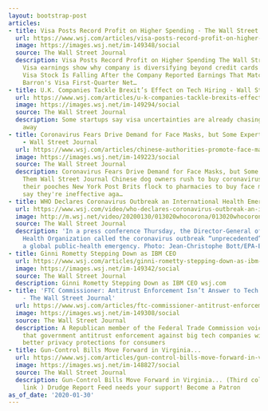 ```yaml
---
layout: bootstrap-post
articles:
- title: Visa Posts Record Profit on Higher Spending - The Wall Street Journal
  url: https://www.wsj.com/articles/visa-posts-record-profit-on-higher-spending-11580420109
  image: https://images.wsj.net/im-149348/social
  source: The Wall Street Journal
  description: Visa Posts Record Profit on Higher Spending The Wall Street Journal
    Visa earnings show why company is diversifying beyond credit cards MarketWatch
    Visa Stock Is Falling After the Company Reported Earnings That Matched Estimates
    Barron's Visa First-Quarter Net…
- title: U.K. Companies Tackle Brexit’s Effect on Tech Hiring - Wall Street Journal
  url: https://www.wsj.com/articles/u-k-companies-tackle-brexits-effect-on-tech-hiring-11580423096
  image: https://images.wsj.net/im-149294/social
  source: The Wall Street Journal
  description: Some startups say visa uncertainties are already chasing skilled workers
    away
- title: Coronavirus Fears Drive Demand for Face Masks, but Some Experts Doubt Them
    - Wall Street Journal
  url: https://www.wsj.com/articles/chinese-authorities-promote-face-masks-but-some-experts-question-them-11580422149
  image: https://images.wsj.net/im-149223/social
  source: The Wall Street Journal
  description: Coronavirus Fears Drive Demand for Face Masks, but Some Experts Doubt
    Them Wall Street Journal Chinese dog owners rush to buy coronavirus masks for
    their pooches New York Post Brits flock to pharmacies to buy face masks but experts
    say they're ineffective aga…
- title: WHO Declares Coronavirus Outbreak an International Health Emergency
  url: https://www.wsj.com/video/who-declares-coronavirus-outbreak-an-international-health-emergency/322A9976-E08B-4C8E-9303-7AEA3A09AAB2.html
  image: http://m.wsj.net/video/20200130/013020whocorona/013020whocorona_1280x720.jpg
  source: The Wall Street Journal
  description: 'In a press conference Thursday, the Director-General of the World
    Health Organization called the coronavirus outbreak “unprecedented” and declared
    a global public-health emergency. Photo: Jean-Christophe Bott/EPA-EFE/Shutterstock'
- title: Ginni Rometty Stepping Down as IBM CEO
  url: https://www.wsj.com/articles/ginni-rometty-stepping-down-as-ibm-ceo-11580420650
  image: https://images.wsj.net/im-149342/social
  source: The Wall Street Journal
  description: Ginni Rometty Stepping Down as IBM CEO wsj.com
- title: 'FTC Commissioner: Antitrust Enforcement Isn’t Answer to Tech Privacy Concerns
    - The Wall Street Journal'
  url: https://www.wsj.com/articles/ftc-commissioner-antitrust-enforcement-isnt-answer-to-tech-privacy-concerns-11580419657
  image: https://images.wsj.net/im-149308/social
  source: The Wall Street Journal
  description: A Republican member of the Federal Trade Commission voiced skepticism
    that government antitrust enforcement against big tech companies will lead to
    better privacy protections for consumers
- title: Gun-Control Bills Move Forward in Virginia...
  url: https://www.wsj.com/articles/gun-control-bills-move-forward-in-virginia-11580416172
  image: https://images.wsj.net/im-148827/social
  source: The Wall Street Journal
  description: Gun-Control Bills Move Forward in Virginia... (Third column, 11th story,
    link ) Drudge Report Feed needs your support! Become a Patron
as_of_date: '2020-01-30'
---
```



